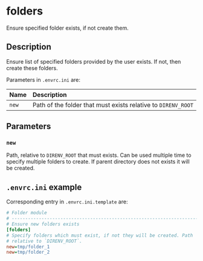 # folders
Ensure specified folder exists, if not create them.

## Description

Ensure list of specified folders provided by the user exists. If not, then
create these folders.

Parameters in `.envrc.ini` are:

<center>

| Name       | Description                                                    |
| :--------- | :------------------------------------------------------------- |
| `new`      | Path of the folder that must exists relative to `DIRENV_ROOT`  |

</center>

## Parameters

### `new`

Path, relative to `DIRENV_ROOT` that must exists. Can be used multiple time
to specify multiple folders to create. If parent directory does not exists
it will be created.

## `.envrc.ini` example

Corresponding entry in `.envrc.ini.template` are:

```ini
# Folder module
# ------------------------------------------------------------------------------
# Ensure new folders exists
[folders]
# Specify folders which must exist, if not they will be created. Path
# relative to `DIRENV_ROOT`.
new=tmp/folder_1
new=tmp/folder_2
```
